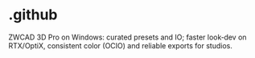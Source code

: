 # .github
ZWCAD 3D Pro on Windows: curated presets and IO; faster look‑dev on RTX/OptiX, consistent color (OCIO) and reliable exports for studios.
